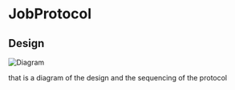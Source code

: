 # JobProtocol

## Design

![Diagram](https://github.com/prairir/JobProtocol/blob/main/Images/JobProtocolSeq.png?raw=true)

that is a diagram of the design and the sequencing of the protocol
